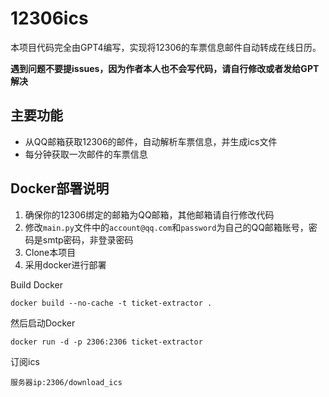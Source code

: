 # 12306ics
本项目代码完全由GPT4编写，实现将12306的车票信息邮件自动转成在线日历。

**遇到问题不要提issues，因为作者本人也不会写代码，请自行修改或者发给GPT解决**


## 主要功能
- 从QQ邮箱获取12306的邮件，自动解析车票信息，并生成ics文件
- 每分钟获取一次邮件的车票信息

## Docker部署说明

1. 确保你的12306绑定的邮箱为QQ邮箱，其他邮箱请自行修改代码
2. 修改`main.py`文件中的`account@qq.com`和`password`为自己的QQ邮箱账号，密码是smtp密码，非登录密码
3. Clone本项目
4. 采用docker进行部署

Build Docker

```
docker build --no-cache -t ticket-extractor .
```

然后启动Docker

```
docker run -d -p 2306:2306 ticket-extractor
```

订阅ics

```
服务器ip:2306/download_ics
```
